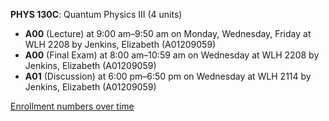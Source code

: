 **PHYS 130C**: Quantum Physics III (4 units)

- **A00** (Lecture) at 9:00 am–9:50 am on Monday, Wednesday, Friday at WLH 2208 by Jenkins, Elizabeth (A01209059)
- **A00** (Final Exam) at 8:00 am–10:59 am on Wednesday at WLH 2208 by Jenkins, Elizabeth (A01209059)
- **A01** (Discussion) at 6:00 pm–6:50 pm on Wednesday at WLH 2114 by Jenkins, Elizabeth (A01209059)

[Enrollment numbers over time](./PHYS130C.tsv)
